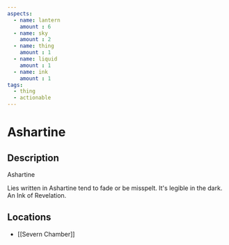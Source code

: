 ```yaml
---
aspects: 
  - name: lantern
    amount : 6
  - name: sky
    amount : 2
  - name: thing
    amount : 1
  - name: liquid
    amount : 1
  - name: ink
    amount : 1
tags:
  - thing
  - actionable
---
```


# Ashartine

## Description
Ashartine

Lies written in Ashartine tend to fade or be misspelt. It's legible in the dark. An Ink of Revelation.
## Locations
- [[Severn Chamber]]